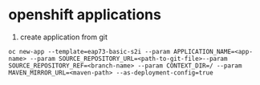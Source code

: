 # openshift applications

1. create application from git
```
oc new-app --template=eap73-basic-s2i --param APPLICATION_NAME=<app-name> --param SOURCE_REPOSITORY_URL=<path-to-git-file>--param SOURCE_REPOSITORY_REF=<branch-name> --param CONTEXT_DIR=/ --param MAVEN_MIRROR_URL=<maven-path> --as-deployment-config=true
```
